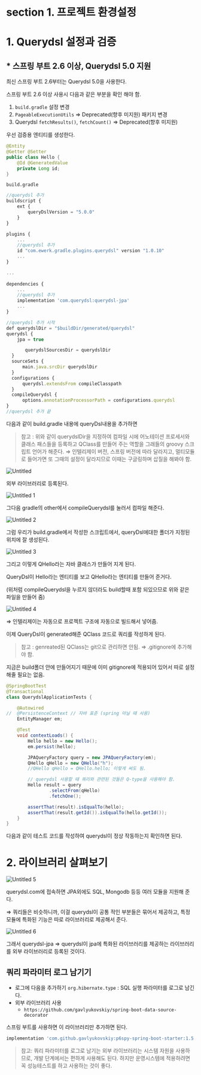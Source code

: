 # section 1. 프로젝트 환경설정

# 1. Querydsl 설정과 검증

## * 스프링 부트 2.6 이상, Querydsl 5.0 지원

최신 스프링 부트 2.6부터는 Querydsl 5.0을 사용한다.

스프링 부트 2.6 이상 사용시 다음과 같은 부분을 확인 해야 함.

1. `build.gradle` 설정 변경
2. `PageableExecutionUtils` ⇒ Deprecated(향후 미지원) 패키지 변경
3. Querydsl `fetchResults()`, `fetchCount()` ⇒ Deprecated(향후 미지원)

우선 검증용 엔티티를 생성한다.

```java
@Entity
@Getter @Setter
public class Hello {
    @Id @GeneratedValue
    private Long id;
}
```

`build.gradle`

```jsx
//querydsl 추가
buildscript {
	ext {
		queryDslVersion = "5.0.0"
	}
}

plugins {
	...
	//querydsl 추가
	id "com.ewerk.gradle.plugins.querydsl" version "1.0.10"
	...
}

...
  
dependencies {
	...   
	//querydsl 추가
	implementation 'com.querydsl:querydsl-jpa'
	...
}  

//querydsl 추가 시작
def querydslDir = "$buildDir/generated/querydsl"
querydsl {
    jpa = true

       querydslSourcesDir = querydslDir
  }
  sourceSets {
      main.java.srcDir querydslDir
  }
  configurations {
      querydsl.extendsFrom compileClasspath
  }
  compileQuerydsl {
      options.annotationProcessorPath = configurations.querydsl
}
//querydsl 추가 끝
```

다음과 같이 build.gradle 내용에 queryDsl내용을 추가하면

> 참고 : 위와 같이 querydslDir을 지정하여 컴파일 시에 어노테이션 프로세서와 클래스 패스들을 등록하고 QClass를 만들어 주는 역할을 그래들의 groovy 스크립트 언어가 해준다. ⇒ 인텔리제이 버전, 스프링 버전에 따라 달라지고, 멀티모듈로 들어가면 또 그때의 설정이 달라지므로 이때는  구글링하며 삽질을 해봐야 함.
> 

![Untitled](https://user-images.githubusercontent.com/52458039/150686642-d1a93aa5-1b6a-49f4-a12e-1ae1b6921507.png)

외부 라이브러리로 등록된다.

![Untitled 1](https://user-images.githubusercontent.com/52458039/150686653-0e2a6030-49e5-4be6-bd78-b37b7ad7137b.png)

그다음 gradle의 other에서 compileQuerydsl를 눌러서 컴파일 해준다.

![Untitled 2](https://user-images.githubusercontent.com/52458039/150686677-d7b86ef8-bea5-44d5-a994-6bded0f9fb3b.png)

그럼 우리가 build.gradle에서 작성한 스크립트에서, queryDsl에대한 폴더가 지정된 위치에 잘 생성된다.

![Untitled 3](https://user-images.githubusercontent.com/52458039/150686689-93c3d63d-af24-46a9-97a1-e8f2713fcc7f.png)

그리고 이렇게 QHello라는 자바 클래스가 만들어 지게 된다.

QueryDsl이 Hello라는 엔티티를 보고 QHello라는 엔티티를 만들어 준거다.

(위처럼 compileQuerydsl을 누르지 않더라도 build할때 포함 되있으므로 위와 같은 파일을 만들어 줌)

![Untitled 4](https://user-images.githubusercontent.com/52458039/150686704-7e51c749-146b-4ebc-974c-79d20ea7d149.png)

⇒ 인텔리제이는 자동으로 프로젝트 구조에 자동으로 빌드해서 넣어줌.

이제 QueryDsl이 generated해준 QClass 코드로 쿼리를 작성하게 된다.

> 참고 : genreated된 QClass는 git으로 관리하면 안됨. ⇒ .gitignore에 추가해야 함.
> 

지금은 build폴더 안에 만들어지기 때문에 이미 gitignore에 적용되어 있어서 따로 설정해줄 필요는 없음.

```java
@SpringBootTest
@Transactional
class QuerydslApplicationTests {

	@Autowired
//	@PersistenceContext // 자바 표준 (spring 아닐 때 사용)
	EntityManager em;

	@Test
	void contextLoads() {
		Hello hello = new Hello();
		em.persist(hello);

		JPAQueryFactory query = new JPAQueryFactory(em);
		QHello qHello = new QHello("h");
		//QHello qHello = QHello.hello; 이렇게 써도 됨.

		// querydsl 사용할 때 쿼리와 관련된 것들은 Q-type을 사용해야 함.
		Hello result = query
				.selectFrom(qHello)
				.fetchOne();

		assertThat(result).isEqualTo(hello);
		assertThat(result.getId()).isEqualTo(hello.getId());
	}
}
```

다음과 같이 테스트 코드를 작성하여 querydsl이 정상 작동하는지 확인하면 된다.

# 2. 라이브러리 살펴보기

![Untitled 5](https://user-images.githubusercontent.com/52458039/150686721-5ef658e9-02fd-4e23-abba-e23de68c4f0b.png)

querydsl.com에 접속하면 JPA외에도 SQL, Mongodb 등등 여러 모듈을 지원해 준다.

⇒ 쿼리들은 비슷하니까, 이걸 querydsl이 공통 적인 부분들은 묶어서 제공하고, 특정 모듈에 특화된 기능은 따로 라이브러리로 제공해서 준다.

![Untitled 6](https://user-images.githubusercontent.com/52458039/150686733-ebc0e73b-7df2-4785-92ea-9b2f15245554.png)

그래서 querydsl-jpa ⇒ querydsl이 jpa에 특화된 라이브러리를 제공하는 라이브러리를 외부 라이브러리로 등록된 것이다.

## 쿼리 파라미터 로그 남기기

- 로그에 다음을 추가하기 `org.hibernate.type` : SQL 실행 파라미터를 로그로 남긴다.
- 외부 라이브러리 사용
    - `https://github.com/gavlyukovskiy/spring-boot-data-source-decorator`

스프링 부트를 사용하면 이 라이브러리만 추가하면 된다.

```groovy
implementation 'com.github.gavlyukovskiy:p6spy-spring-boot-starter:1.5.8' 
```

> 참고: 쿼리 파라미터를 로그로 남기는 외부 라이브러리는 시스템 자원을 사용하므로, 개발 단계에서는 편하게 사용해도 된다. 하지만 운영시스템에 적용하려면 꼭 성능테스트를 하고 사용하는 것이 좋다.